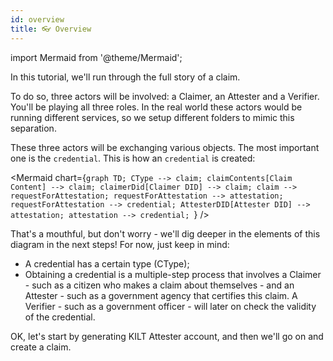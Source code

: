 ```yaml
---
id: overview
title: 👓 Overview
---
```


import Mermaid from '@theme/Mermaid';

In this tutorial, we'll run through the full story of a claim.

To do so, three actors will be involved: a <span class="label-role claimer">Claimer</span>, an <span class="label-role attester">Attester</span> and a <span class="label-role verifier">Verifier</span>.
You'll be playing all three roles. In the real world these actors would be running different services, so we setup different folders to mimic this separation.

These three actors will be exchanging various objects.
The most important one is the `credential`.
This is how an `credential` is created:

<Mermaid
chart={`graph TD;
CType --> claim;
claimContents[Claim Content] --> claim;
claimerDid[Claimer DID] --> claim;
claim --> requestForAttestation;
requestForAttestation --> attestation;
requestForAttestation --> credential;
AttesterDID[Attester DID] --> attestation;
attestation --> credential;
`}
/>

That's a mouthful, but don't worry - we'll dig deeper in the elements of this diagram in the next steps! For now, just keep in mind:

- A credential has a certain type (CType);
- Obtaining a credential is a multiple-step process that involves a <span class="label-role claimer">Claimer</span> - such as a citizen who makes a claim about themselves - and an <span class="label-role attester">Attester</span> - such as a government agency that certifies this claim. A <span class="label-role verifier">Verifier</span> - such as a government officer - will later on check the validity of the credential.

OK, let's start by generating KILT <span class="label-role attester">Attester</span> account, and then we'll go on and create a claim.
